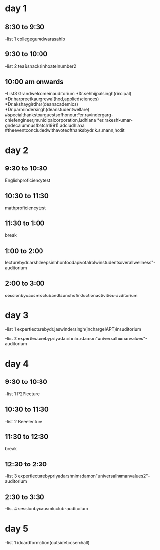 # day 1 
## 8:30 to 9:30
-list 1 
collegegurudwarasahib
## 9:30 to 10:00 
-list 2
tea&snacksinhoatelnumber2
## 10:00 am onwards 
-List3
Grandwelcomeinauditorium
*Dr.sehhijpalsingh(rincipal)
*Dr.harpreetkaurgrewal(hod,appliedsciences)
*Dr.akshaygirdhar(deanacademics)
*Dr.parmindersingh(deanstudentwelfare)
#specialthankstourguestsofhonour:*er.ravindergarg-chiefengineer,municipalcorporation,ludhiana
*er.rakeshkumar-gndecalumnus(batch1991),adcludhiana
#theeventconcludedwithavoteofthanksbydr.k.s.mann,hodit
# day 2
## 9:30 to 10:30 
Englishproficiencytest 
## 10:30 to 11:30 
mathproficiencytest 
## 11:30 to 1:00 
break 
## 1:00 to 2:00 
lecturebydr.arshdeepsinhhonfoodapivotalrolwinstudentsoverallwellness"-auditorium
## 2:00 to 3:00 
sessionbycausmicclubandlaunchofinductionactivities-auditorium
# day 3 
-list 1 
expertlecturebydr.jaswindersingh(inchargeIAPT)inauditorium

-list 2
expertlecturebypriyadarshnimadamon"universalhumanvalues"-auditorium
# day 4 
## 9:30 to 10:30 
-list 1
P2Plecture
## 10:30 to 11:30 
-list 2 
Beeelecture
## 11:30 to 12:30 
break 
## 12:30 to 2:30 
-list 3 
expertlecturebypriyadarshnimadamon"universalhumanvalues2"-auditorium
## 2:30 to 3:30 
-list 4 
sessionbycausmicclub-auditorium
# day 5 
-list 1 
idcardformation(outsidetccsemhall)




